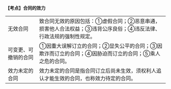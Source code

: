 **【考点】合同的效力**

| | |
|-|-|
|无效合同<br>|致合同无效的原因包括：①虚假合同；②恶意串通，损害他人合法权益；③违背公序良俗；④违反法律、行政法规的强制性规定。<br>|
|可变更、可撤销的合同<br>|①因重大误解订立的合同；②显失公平的合同；③因欺诈而订立的合同；④因胁迫而订立的合同；⑤乘人之危的合同。<br>|
|效力未定的合同<br>|效力未定的合同是指合同订立后尚未生效，须权利人追认才能生效的合同，也称效力待定的合同。<br>|

